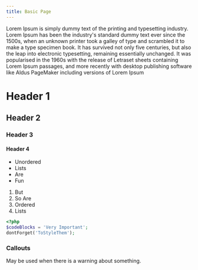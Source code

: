 ```yaml
---
title: Basic Page
---
```

Lorem Ipsum is simply dummy text of the printing and typesetting industry. Lorem Ipsum has been the industry's standard dummy text ever since the 1500s, when an unknown printer took a galley of type and scrambled it to make a type specimen book. It has survived not only five centuries, but also the leap into electronic typesetting, remaining essentially unchanged. It was popularised in the 1960s with the release of Letraset sheets containing Lorem Ipsum passages, and more recently with desktop publishing software like Aldus PageMaker including versions of Lorem Ipsum

# Header 1
## Header 2
### Header 3
#### Header 4

* Unordered
* Lists
* Are
* Fun


1. But
2. So Are
3. Ordered
4. Lists

```php
<?php
$codeBlocks = 'Very Important';
dontForget('ToStyleThem');
```

<div class="callout warning">
  <h3>Callouts</h3>
  <p>May be used when there is a warning about something.</p>
</div>
